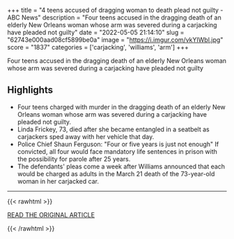 +++
title = "4 teens accused of dragging woman to death plead not guilty - ABC News"
description = "Four teens accused in the dragging death of an elderly New Orleans woman whose arm was severed during a carjacking have pleaded not guilty"
date = "2022-05-05 21:14:10"
slug = "62743e000aad08cf5899be0a"
image = "https://i.imgur.com/vkYIWbl.jpg"
score = "1837"
categories = ['carjacking', 'williams', 'arm']
+++

Four teens accused in the dragging death of an elderly New Orleans woman whose arm was severed during a carjacking have pleaded not guilty

## Highlights

- Four teens charged with murder in the dragging death of an elderly New Orleans woman whose arm was severed during a carjacking have pleaded not guilty.
- Linda Frickey, 73, died after she became entangled in a seatbelt as carjackers sped away with her vehicle that day.
- Police Chief Shaun Ferguson: "Four or five years is just not enough" If convicted, all four would face mandatory life sentences in prison with the possibility for parole after 25 years.
- The defendants' pleas come a week after Williams announced that each would be charged as adults in the March 21 death of the 73-year-old woman in her carjacked car.

---

{{< rawhtml >}}
  <p class="article-category">
    <a target="_blank" href="https://abcnews.go.com/US/wireStory/teens-accused-dragging-woman-death-plead-guilty-84504022">READ THE ORIGINAL ARTICLE</a>
  </p>
{{< /rawhtml >}}
